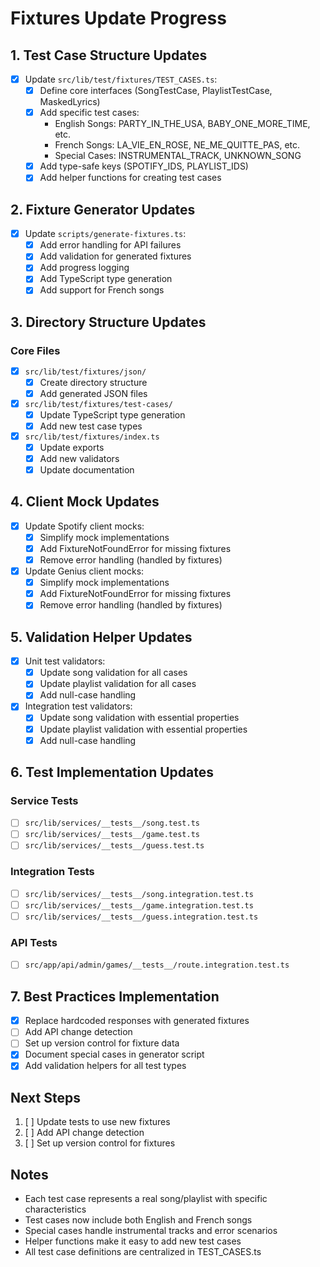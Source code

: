 # Fixtures Update Progress

## 1. Test Case Structure Updates
- [x] Update `src/lib/test/fixtures/TEST_CASES.ts`:
  - [x] Define core interfaces (SongTestCase, PlaylistTestCase, MaskedLyrics)
  - [x] Add specific test cases:
    - English Songs: PARTY_IN_THE_USA, BABY_ONE_MORE_TIME, etc.
    - French Songs: LA_VIE_EN_ROSE, NE_ME_QUITTE_PAS, etc.
    - Special Cases: INSTRUMENTAL_TRACK, UNKNOWN_SONG
  - [x] Add type-safe keys (SPOTIFY_IDS, PLAYLIST_IDS)
  - [x] Add helper functions for creating test cases

## 2. Fixture Generator Updates
- [x] Update `scripts/generate-fixtures.ts`:
  - [x] Add error handling for API failures
  - [x] Add validation for generated fixtures
  - [x] Add progress logging
  - [x] Add TypeScript type generation
  - [x] Add support for French songs

## 3. Directory Structure Updates
### Core Files
- [x] `src/lib/test/fixtures/json/`
  - [x] Create directory structure
  - [x] Add generated JSON files

- [x] `src/lib/test/fixtures/test-cases/`
  - [x] Update TypeScript type generation
  - [x] Add new test case types

- [x] `src/lib/test/fixtures/index.ts`
  - [x] Update exports
  - [x] Add new validators
  - [x] Update documentation

## 4. Client Mock Updates
- [x] Update Spotify client mocks:
  - [x] Simplify mock implementations
  - [x] Add FixtureNotFoundError for missing fixtures
  - [x] Remove error handling (handled by fixtures)

- [x] Update Genius client mocks:
  - [x] Simplify mock implementations
  - [x] Add FixtureNotFoundError for missing fixtures
  - [x] Remove error handling (handled by fixtures)

## 5. Validation Helper Updates
- [x] Unit test validators:
  - [x] Update song validation for all cases
  - [x] Update playlist validation for all cases
  - [x] Add null-case handling

- [x] Integration test validators:
  - [x] Update song validation with essential properties
  - [x] Update playlist validation with essential properties
  - [x] Add null-case handling

## 6. Test Implementation Updates
### Service Tests
- [ ] `src/lib/services/__tests__/song.test.ts`
- [ ] `src/lib/services/__tests__/game.test.ts`
- [ ] `src/lib/services/__tests__/guess.test.ts`

### Integration Tests
- [ ] `src/lib/services/__tests__/song.integration.test.ts`
- [ ] `src/lib/services/__tests__/game.integration.test.ts`
- [ ] `src/lib/services/__tests__/guess.integration.test.ts`

### API Tests
- [ ] `src/app/api/admin/games/__tests__/route.integration.test.ts`

## 7. Best Practices Implementation
- [x] Replace hardcoded responses with generated fixtures
- [ ] Add API change detection
- [ ] Set up version control for fixture data
- [x] Document special cases in generator script
- [x] Add validation helpers for all test types

## Next Steps
1. [ ] Update tests to use new fixtures
2. [ ] Add API change detection
3. [ ] Set up version control for fixtures

## Notes
- Each test case represents a real song/playlist with specific characteristics
- Test cases now include both English and French songs
- Special cases handle instrumental tracks and error scenarios
- Helper functions make it easy to add new test cases
- All test case definitions are centralized in TEST_CASES.ts 